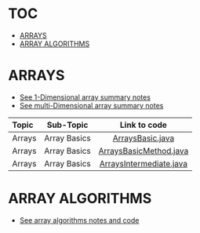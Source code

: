 
# TOC

- [ARRAYS](#ARRAYS)
- [ARRAY ALGORITHMS](#ARRAY-ALGORITHMS)

# ARRAYS
- [See 1-Dimensional array summary notes](./ARRAYS_ONE_DIMENSIONAL/ARRAYS.md)
- [See multi-Dimensional array summary notes](./ARRAYS_MULTI_DIMENSIONAL/ARRAYS_MULTI.md)

Topic | Sub-Topic | Link to code 
:-- | :--: | :--: 
Arrays | Array Basics | [ArraysBasic.java](./ARRAYS_ONE_DIMENSIONAL/src/ArraysBasic.java)
Arrays | Array Basics | [ArraysBasicMethod.java](./ARRAYS_ONE_DIMENSIONAL/src/ArraysBasicMethod.java)
Arrays | Array Basics | [ArraysIntermediate.java](./ARRAYS_ONE_DIMENSIONAL/src/ArraysIntermediate.java)

# ARRAY ALGORITHMS
- [See array algorithms notes and code](./ALGORITHMS)



